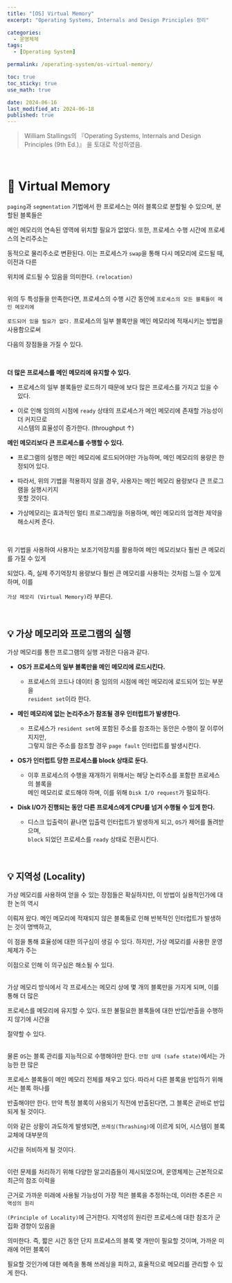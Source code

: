 ```yaml
---
title: "[OS] Virtual Memory"
excerpt: "Operating Systems, Internals and Design Principles 정리"

categories:
  - 운영체제
tags:
  - [Operating System]

permalink: /operating-system/os-virtual-memory/

toc: true
toc_sticky: true
use_math: true

date: 2024-06-16
last_modified_at: 2024-06-18
published: true
---
```


> William Stallings의 『Operating Systems, Internals and Design Principles (9th Ed.)』 을 토대로 작성하였음. <br>

<br>

# 👑 Virtual Memory

`paging`과 `segmentation` 기법에서 한 프로세스는 여러 블록으로 분할될 수 있으며, 분할된 블록들은 <br>

메인 메모리의 연속된 영역에 위치할 필요가 없었다. 또한, 프로세스 수행 시간에 프로세스의 논리주소는 <br>

동적으로 물리주소로 변환된다. 이는 프로세스가 `swap`을 통해 다시 메모리에 로드될 때, 이전과 다른 <br>

위치에 로드될 수 있음을 의미한다. `(relocation)` <br><br>

위의 두 특성들을 만족한다면, 프로세스의 수행 시간 동안에 `프로세스의 모든 블록들이 메인 메모리에` <br>

`로드되어 있을 필요가 없다.` 프로세스의 일부 블록만을 메인 메모리에 적재시키는 방법을 사용함으로써 <br>

다음의 장점들을 가질 수 있다.

<br>

**더 많은 프로세스를 메인 메모리에 유지할 수 있다.**

- 프로세스의 일부 블록들만 로드하기 때문에 보다 많은 프로세스를 가지고 있을 수 있다.

- 이로 인해 임의의 시점에 `ready` 상태의 프로세스가 메인 메모리에 존재할 가능성이 더 커지므로 <br>
  시스템의 효율성이 증가한다. (throughput ↑)

**메인 메모리보다 큰 프로세스를 수행할 수 있다.**

- 프로그램의 실행은 메인 메모리에 로드되어야만 가능하며, 메인 메모리의 용량은 한정되어 있다.

- 따라서, 위의 기법을 적용하지 않을 경우, 사용자는 메인 메모리 용량보다 큰 프로그램을 실행시키지 <br>
  못할 것이다.

- 가상메모리는 효과적인 멀티 프로그래밍을 허용하며, 메인 메모리의 엄격한 제약을 해소시켜 준다.

<br>

위 기법을 사용하여 사용자는 보조기억장치를 활용하여 메인 메모리보다 훨씬 큰 메모리를 가질 수 있게 <br>

되었다. 즉, 실제 주기억장치 용량보다 훨씬 큰 메모리를 사용하는 것처럼 느낄 수 있게 하며, 이를 <br>

`가상 메모리 (Virtual Memory)`라 부른다.

<br>

## 💡 가상 메모리와 프로그램의 실행

가상 메모리를 통한 프로그램의 실행 과정은 다음과 같다.

- **OS가 프로세스의 일부 블록만을 메인 메모리에 로드시킨다.**

  + 프로세스의 코드나 데이터 중 임의의 시점에 메인 메모리에 로드되어 있는 부분을 <br>
    `resident set`이라 한다.

- **메인 메모리에 없는 논리주소가 참조될 경우 인터럽트가 발생한다.**

  + 프로세스가 `resident set`에 포함된 주소를 참조하는 동안은 수행이 잘 이루어지지만, <br>
    그렇지 않은 주소를 참조할 경우 `page fault` 인터럽트를 발생시킨다.

- **OS가 인터럽트 당한 프로세스를 block 상태로 둔다.**

  + 이후 프로세스의 수행을 재개하기 위해서는 해당 논리주소를 포함한 프로세스의 블록을 <br>
    메인 메모리로 로드해야 하며, 이를 위해 `Disk I/O request`가 필요하다.

- **Disk I/O가 진행되는 동안 다른 프로세스에게 CPU를 넘겨 수행될 수 있게 한다.**

  + 디스크 입출력이 끝나면 입출력 인터럽트가 발생하게 되고, `OS`가 제어를 돌려받으며, <br>
    `block` 되었던 프로세스를 `ready` 상태로 전환시킨다.

<br>

## 💡 지역성 (Locality)

가상 메모리를 사용하여 얻을 수 있는 장점들은 확실하지만, 이 방법이 실용적인가에 대한 논의 역시 <br>

이뤄져 왔다. 메인 메모리에 적재되지 않은 블록들로 인해 반복적인 인터럽트가 발생하는 것이 명백하고, <br>

이 점을 통해 효율성에 대한 의구심이 생길 수 있다. 하지만, 가상 메모리를 사용한 운영체제가 주는 <br>

이점으로 인해 이 의구심은 해소될 수 있다. <br><br>

가상 메모리 방식에서 각 프로세스는 메모리 상에 몇 개의 블록만을 가지게 되며, 이를 통해 더 많은 <br>

프로세스를 메모리에 유지할 수 있다. 또한 불필요한 블록들에 대한 반입/반출을 수행하지 않기에 시간을 <br>

절약할 수 있다. <br><br>

물론 `OS`는 블록 관리를 지능적으로 수행해야만 한다. `안정 상태 (safe state)`에서는 가능한 한 많은 <br>

프로세스 블록들이 메인 메모리 전체를 채우고 있다. 따라서 다른 블록을 반입하기 위해서는 블록 하나를 <br>

반출해야만 한다. 만약 특정 블록이 사용되기 직전에 반출된다면, 그 블록은 곧바로 반입되게 될 것이다. <br>

이와 같은 상황이 과도하게 발생되면, `쓰레싱(Thrashing)`에 이르게 되어, 시스템이 블록 교체에 대부분의 <br>

시간을 허비하게 될 것이다. <br><br>

이런 문제를 처리하기 위해 다양한 알고리즘들이 제시되었으며, 운영체제는 근본적으로 최근의 참조 이력을 <br>

근거로 가까운 미래에 사용될 가능성이 가장 적은 블록을 추정하는데, 이러한 추론은 `지역성의 원리` <br>

`(Principle of Locality)`에 근거한다. 지역성의 원리란 프로세스에 대한 참조가 군집화 경향이 있음을 <br>

의미한다. 즉, 짧은 시간 동안 단지 프로세스의 블록 몇 개만이 필요할 것이며, 가까운 미래에 어떤 블록이 <br>

필요할 것인가에 대한 예측을 통해 쓰레싱을 피하고, 효율적으로 메모리를 관리할 수 있게 한다.
 
